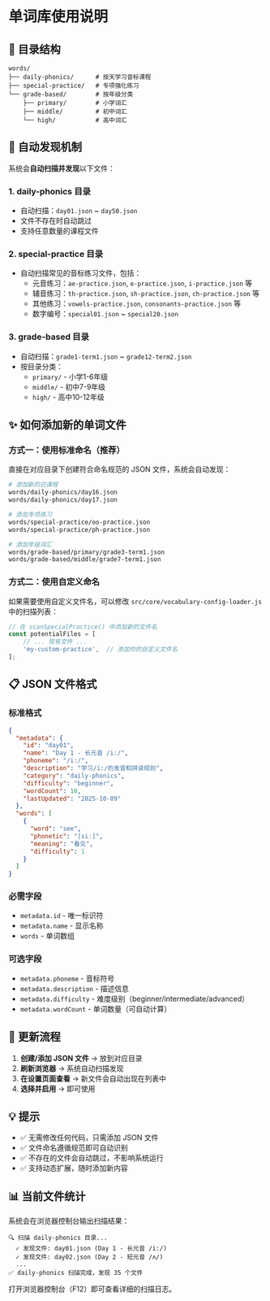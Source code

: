 # 单词库使用说明

## 📁 目录结构

```
words/
├── daily-phonics/      # 按天学习音标课程
├── special-practice/   # 专项强化练习
└── grade-based/        # 按年级分类
    ├── primary/        # 小学词汇
    ├── middle/         # 初中词汇
    └── high/           # 高中词汇
```

## 🎯 自动发现机制

系统会**自动扫描并发现**以下文件：

### 1. daily-phonics 目录
- 自动扫描：`day01.json` ~ `day50.json`
- 文件不存在时自动跳过
- 支持任意数量的课程文件

### 2. special-practice 目录
- 自动扫描常见的音标练习文件，包括：
  - 元音练习：`ae-practice.json`, `e-practice.json`, `i-practice.json` 等
  - 辅音练习：`th-practice.json`, `sh-practice.json`, `ch-practice.json` 等
  - 其他练习：`vowels-practice.json`, `consonants-practice.json` 等
  - 数字编号：`special01.json` ~ `special20.json`

### 3. grade-based 目录
- 自动扫描：`grade1-term1.json` ~ `grade12-term2.json`
- 按目录分类：
  - `primary/` - 小学1-6年级
  - `middle/` - 初中7-9年级  
  - `high/` - 高中10-12年级

## ✨ 如何添加新的单词文件

### 方式一：使用标准命名（推荐）

直接在对应目录下创建符合命名规范的 JSON 文件，系统会自动发现：

```bash
# 添加新的日课程
words/daily-phonics/day16.json
words/daily-phonics/day17.json

# 添加专项练习
words/special-practice/oo-practice.json
words/special-practice/ph-practice.json

# 添加年级词汇
words/grade-based/primary/grade3-term1.json
words/grade-based/middle/grade7-term1.json
```

### 方式二：使用自定义命名

如果需要使用自定义文件名，可以修改 `src/core/vocabulary-config-loader.js` 中的扫描列表：

```javascript
// 在 scanSpecialPractice() 中添加新的文件名
const potentialFiles = [
    // ... 现有文件 ...
    'my-custom-practice',  // 添加你的自定义文件名
];
```

## 📋 JSON 文件格式

### 标准格式

```json
{
  "metadata": {
    "id": "day01",
    "name": "Day 1 - 长元音 /i:/",
    "phoneme": "/i:/",
    "description": "学习/i:/的发音和拼读规则",
    "category": "daily-phonics",
    "difficulty": "beginner",
    "wordCount": 10,
    "lastUpdated": "2025-10-09"
  },
  "words": [
    {
      "word": "see",
      "phonetic": "[siː]",
      "meaning": "看见",
      "difficulty": 1
    }
  ]
}
```

### 必需字段

- `metadata.id` - 唯一标识符
- `metadata.name` - 显示名称
- `words` - 单词数组

### 可选字段

- `metadata.phoneme` - 音标符号
- `metadata.description` - 描述信息
- `metadata.difficulty` - 难度级别（beginner/intermediate/advanced）
- `metadata.wordCount` - 单词数量（可自动计算）

## 🔄 更新流程

1. **创建/添加 JSON 文件** → 放到对应目录
2. **刷新浏览器** → 系统自动扫描发现
3. **在设置页面查看** → 新文件会自动出现在列表中
4. **选择并启用** → 即可使用

## 💡 提示

- ✅ 无需修改任何代码，只需添加 JSON 文件
- ✅ 文件命名遵循规范即可自动识别
- ✅ 不存在的文件会自动跳过，不影响系统运行
- ✅ 支持动态扩展，随时添加新内容

## 📊 当前文件统计

系统会在浏览器控制台输出扫描结果：

```
🔍 扫描 daily-phonics 目录...
  ✓ 发现文件: day01.json (Day 1 - 长元音 /i:/)
  ✓ 发现文件: day02.json (Day 2 - 短元音 /ʌ/)
  ...
✅ daily-phonics 扫描完成，发现 35 个文件
```

打开浏览器控制台（F12）即可查看详细的扫描日志。


